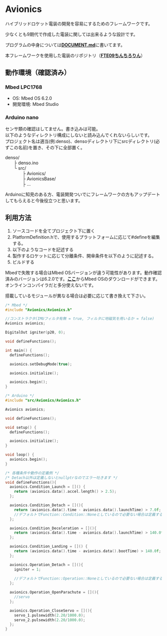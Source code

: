 # Avionics
ハイブリッドロケット電装の開発を容易にするためのフレームワークです。

少なくとも9期代で作成した電装に関しては出来るような設計です。

プログラムの中身については[**DOCUMENT.md**](https://github.com/FROM-THE-EARTH/Avionics-Software/blob/master/DOCUMENT.md)に書いてます。

本フレームワークを使用した電装のリポジトリ（[**FTE09ちんちろりん**](https://github.com/FROM-THE-EARTH/FTE09_chinchirorin)）

## 動作環境（確認済み）
### Mbed LPC1768
- OS: Mbed OS 6.2.0
- 開発環境: Mbed Studio

### Arduino nano

  センサ類の確認はしてません。書き込みは可能。<br>
  以下のようなディレクトリ構成にしないと読み込んでくれないらしいです。<br>
  プロジェクト名は適当(例:denso)、densoディレクトリ下にsrcディレクトリ(必ずこの名前)を置き、その下に全部置く。

  denso/<br>
  &emsp;&emsp;├ denso.ino<br>
  &emsp;&emsp;└ src/<br>
  &emsp;&emsp;&emsp;&emsp;├ Avionics/<br>
  &emsp;&emsp;&emsp;&emsp;├ AvionicsBase/<br>
  &emsp;&emsp;&emsp;&emsp;├ ...
  
  Arduinoに知見のある方、電装開発ついでにフレームワークの方もアップデートしてもらえると今後役立つと思います。

## 利用方法
1. ソースコードを全てプロジェクト下に置く
2. PlatformDefinition.hで、使用するプラットフォームに応じて#defineを編集する。
3. 以下のようなコードを記述する
4. 製作するロケットに応じて分離条件、開傘条件を以下のように記述する。
5. ビルドする

Mbedで失敗する場合はMbed OSバージョンが違う可能性があります。動作確認済みのバージョンは6.2.0です。[**ここ**](https://os.mbed.com/mbed-os/releases/)からMbed OSのダウンロードができます。オンラインコンパイラだと多分使えないです。

搭載しているモジュールが異なる場合は必要に応じて書き換えて下さい。

```C++
/* Mbed */ 
#include "Avionics/Avionics.h"

//コンストラクタ(IMUフィルタ有無 = true, フィルタに地磁気を用いるか = false)
Avionics avionics;

DigitalOut igniter(p20, 0);

void defineFunctions();

int main() {
  defineFunctions();

  avionics.setDebugMode(true);

  avionics.initialize();

  avionics.begin();
}
```

```C++
/* Arduino */
#include "src/Avionics/Avionics.h"

Avionics avionics;

void defineFunctions();

void setup() {
  defineFunctions();

  avionics.initialize();
}

void loop() {
  avionics.begin();
}
```

```C++
/* 各種条件や動作の定義例 */
/* Detach以外は定義しないとnullptrなのでエラー吐きます */
void defineFunctions(){
  avionics.Condition_Launch = []() {
    return (avionics.data().accel.length() > 2.5);
  };

  avionics.Condition_Detach = [](){
    return (avionics.data().time - avionics.data().launchTime) > 7.0f;
    //デフォルトでFunction::Condition::Noneとしているので必要ない場合は定義する必要はない
  };

  avionics.Condition_Deceleration = [](){
    return (avionics.data().time - avionics.data().launchTime) > 140.0f;
  };

  avionics.Condition_Landing = []() {
    return (avionics.data().time - avionics.data().bootTime) > 140.0f;
  };

  avionics.Operation_Detach = [](){
    igniter = 1;
    
    //デフォルトでFunction::Operation::Noneとしているので必要ない場合は定義する必要はない
  };

  avionics.Operation_OpenParachute = [](){
    //servo
  };

  avionics.Operation_CloseServo = [](){
    servo_1.pulsewidth(2.20/1000.0);
    servo_2.pulsewidth(2.20/1000.0);
  };
}
```